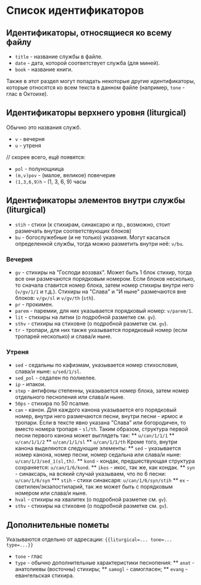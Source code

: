# Список идентификаторов

## Идентификаторы, относящиеся ко всему файлу

* `title` - название службы в файле. 
* `date` - дата, которой соответствует служба (для миней).
* `book` - название книги.

Также в этот раздел могут попадать некоторые другие идентификаторы, которые относятся ко всем текста в данном файле (например, `tone` - глас в Октоихе).

## Идентификаторы верхнего уровня (liturgical)

Обычно это названия служб.

* `v` - вечерня
* `u` - утреня

// скорее всего, ещё появятся:

* `pol` - полунощница
* `(m,v)pov` - (малое, великое) повечерие
* `(1,3,6,9)h` - (1, 3, 6, 9) часы


## Идентификаторы элементов внутри службы (liturgical)

* `stih` - стихи (к стихирам, синаксарю и пр., возможно, стоит размечать внутри соответствующих блоков)
* `bu` - богослужебные (и не только) указания. Могут касаться определенной службы, тогда можно разметить внутри неё: `v/bu`.

### Вечерня

* `gv` - стихиры на "Господи воззвах". Может быть 1 блок стихир, тогда все они размечаются порядковым номером. Если блоков несколько, то сначала ставится номер блока, затем номер стихиры внутри него (`v/gv/1/1` и т.д.). Стихиры на "Слава" и "И ныне" размечаются вне блоков: `v/gv/sl` и `v/gv/th` (`sth`).
* `pr` - прокимен.
* `parem` - паремии, для них указывается порядковый номер: `v/parem/1`.
* `lit` - стихиры на литии (о подробной разметке см. `gv`).
* `sthv` - стихиры на стиховне (о подробной разметке см. `gv`).
* `tr` - тропари, для них также указывается порядковый номер (если тропарей несколько) и слава/и ныне.

### Утреня

* `sed` - седальны по кафизмам, указывается номер стихословия, слава/и ныне: `u/sed/1/sl`.
* `sed_pol` - седален по полиелее.
* `ip` - ипакои.
* `step` - антифоны степенны, указывается номер блока, затем номер отдельного песнопения или слава/и ныне.
* `50ps` - стихира по 50 псалме.
* `can` - канон. Для каждого канона указывается его порядковый номер, внутри него размечаются песни, внутри песни - ирмос и тропари. Если в тексте явно указана "Слава" или богородичен, то вместо номера тропаря - `sl/th`. Таким образом, структура первой песни первого канона может выглядеть так:
** `u/can/1/1/1`
** `u/can/1/1/2`
** `u/can/1/1/sl`
** `u/can/1/1/th`
Кроме того, внутри канона выделяются следующие элементы:
** `sed` - указывается номер канона, номер песни, номер седальна или слава/и ныне: `u/can/1/3/sed_1(sl,th)`.
** `kond` - кондак, предшествующая структура сохраняется: `u/can/1/6/kond`.
** `ikos` - икос, так же, как кондак.
** `syn` - синаксарь, на всякий случай указываем, что по 6 песни: `u/can/1/6/syn`
*** `stih` - стихи синаксаря: `u/can/1/6/syn/stih`
** `ex` - светилен/экзапостиларий, так же может быть с порядковым номером или слава/и ныне.
* `hval` - стихиры на хвалитех (о подробной разметке см. `gv`).
* `sthv` - стихиры на стиховне (о подробной разметке см. `gv`).

## Дополнительные пометы

Указываются отдельно от адресации: `{{liturgical=... tone=... type=...}}`

* `tone` - глас
* `type` - обычно дополнительные характеристики песнопения:
** `anat` - анатолиевы (восточны) стихиры;
** `samogl` - самогласен;
** `evang` - евангельская стихира.

